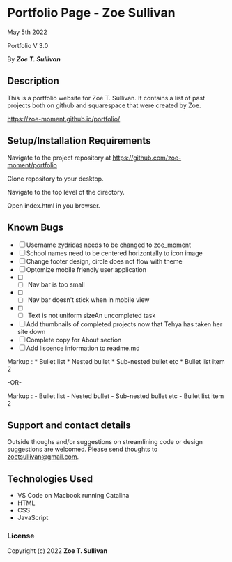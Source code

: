 # Portfolio Page - Zoe Sullivan

May 5th 2022

Portfolio V 3.0

By _**Zoe T. Sullivan**_

## Description

This is a portfolio website for Zoe T. Sullivan. It contains a list of past projects both on github and squarespace that were created by Zoe. 

<https://zoe-moment.github.io/portfolio/>

## Setup/Installation Requirements

Navigate to the project repository at https://github.com/zoe-moment/portfolio

Clone repository to your desktop.

Navigate to the top level of the directory.

Open index.html in you browser.


## Known Bugs

- [ ] Username zydridas needs to be changed to zoe_moment
- [ ] School names need to be centered horizontally to icon image
- [ ] Change footer design, circle does not flow with theme
- [ ] Optomize mobile friendly user application 
- [ ] - [ ] Nav bar is too small
- [ ] - [ ] Nav bar doesn't stick when in mobile view
- [ ] - [ ] Text is not uniform sizeAn uncompleted task
- [ ] Add thumbnails of completed projects now that Tehya has taken her site down
- [ ] Complete copy for About section
- [ ] Add liscence information to readme.md

 Markup : * Bullet list
              * Nested bullet
                  * Sub-nested bullet etc
          * Bullet list item 2

-OR-

 Markup : - Bullet list
              - Nested bullet
                  - Sub-nested bullet etc
          - Bullet list item 2 

## Support and contact details

Outside thoughs and/or suggestions on streamlining code or design suggestions are welcomed.
Please send thoughts to zoetsullivan@gmail.com.

## Technologies Used

* VS Code on Macbook running Catalina
* HTML
* CSS
* JavaScript

### License

Copyright (c) 2022 **Zoe T. Sullivan**
